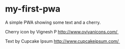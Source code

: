 # my-first-pwa

A simple PWA showing some text and a cherry.

Cherry icon by Vignesh P http://www.oviyanicons.com/ 

Text by Cupcake Ipsum​ http://www.cupcakeipsum.com/ 

